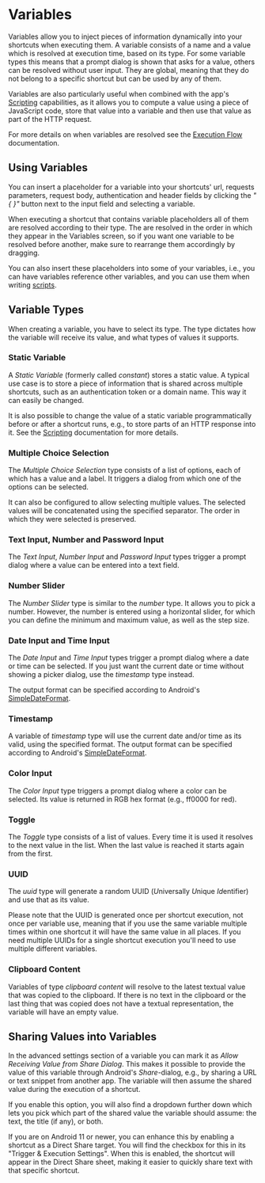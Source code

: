 # Variables

Variables allow you to inject pieces of information dynamically into your shortcuts when executing them. A variable consists of a name and a value which is resolved at execution time, based on its type. For some variable types this means that a prompt dialog is shown that asks for a value, others can be resolved without user input. They are global, meaning that they do not belong to a specific shortcut but can be used by any of them.

Variables are also particularly useful when combined with the app's [Scripting](scripting.md) capabilities, as it allows you to compute a value using a piece of JavaScript code, store that value into a variable and then use that value as part of the HTTP request.

For more details on when variables are resolved see the [Execution Flow](execution-flow.md) documentation.

## Using Variables

You can insert a placeholder for a variable into your shortcuts' url, requests parameters, request body, authentication and header fields by clicking the *"{ }"* button next to the input field and selecting a variable.

When executing a shortcut that contains variable placeholders all of them are resolved according to their type. The are resolved in the order in which they appear in the Variables screen, so if you want one variable to be resolved before another, make sure to rearrange them accordingly by dragging.

You can also insert these placeholders into some of your variables, i.e., you can have variables reference other variables, and you can use them when writing [scripts](scripting.md#variables).

## Variable Types

When creating a variable, you have to select its type. The type dictates how the variable will receive its value, and what types of values it supports.

<a name="constant"></a>
### Static Variable

A *Static Variable* (formerly called *constant*) stores a static value. A typical use case is to store a piece of information that is shared across multiple shortcuts, such as an authentication token or a domain name. This way it can easily be changed.

It is also possible to change the value of a static variable programmatically before or after a shortcut runs, e.g., to store parts of an HTTP response into it. See the [Scripting](scripting.md#variables) documentation for more details.

<a name="multiple-choice"></a>
### Multiple Choice Selection

The *Multiple Choice Selection* type consists of a list of options, each of which has a value and a label. It triggers a dialog from which one of the options can be selected.

It can also be configured to allow selecting multiple values. The selected values will be concatenated using the specified separator. The order in which they were selected is preserved.

<a name="text-number-password"></a>
### Text Input, Number and Password Input

The *Text Input*, *Number Input* and *Password Input* types trigger a prompt dialog where a value can be entered into a text field.

<a name="number-slider"></a>
### Number Slider

The *Number Slider* type is similar to the *number* type. It allows you to pick a number. However, the number is entered using a horizontal slider, for which you can define the minimum and maximum value, as well as the step size.

<a name="date-time"></a>
### Date Input and Time Input

The *Date Input* and *Time Input* types trigger a prompt dialog where a date or time can be selected. If you just want the current date or time without showing a picker dialog, use the *timestamp* type instead.

The output format can be specified according to Android's [SimpleDateFormat](https://developer.android.com/reference/java/text/SimpleDateFormat.html).

<a name="timestamp"></a>
### Timestamp

A variable of *timestamp* type will use the current date and/or time as its valid, using the specified format. The output format can be specified according to Android's [SimpleDateFormat](https://developer.android.com/reference/java/text/SimpleDateFormat.html).

<a name="color"></a>
### Color Input

The *Color Input* type triggers a prompt dialog where a color can be selected. Its value is returned in RGB hex format (e.g., ff0000 for red).

<a name="toggle"></a>
### Toggle

The *Toggle* type consists of a list of values. Every time it is used it resolves to the next value in the list. When the last value is reached it starts again from the first.

<a name="uuid"></a>
### UUID

The *uuid* type will generate a random UUID (*U*niversally *U*nique *Id*entifier) and use that as its value.

Please note that the UUID is generated once per shortcut execution, not once per variable use, meaning that if you use the same variable multiple times within one shortcut it will have the same value in all places. If you need multiple UUIDs for a single shortcut execution you'll need to use multiple different variables.

<a name="clipboard-content"></a>
### Clipboard Content

Variables of type *clipboard content* will resolve to the latest textual value that was copied to the clipboard. If there is no text in the clipboard or the last thing that was copied does not have a textual representation, the variable will have an empty value.

<a name="sharing"></a>
## Sharing Values into Variables
In the advanced settings section of a variable you can mark it as *Allow Receiving Value from Share Dialog*. This makes it possible to provide the value of this variable through Android's *Share*-dialog, e.g., by sharing a URL or text snippet from another app. The variable will then assume the shared value during the execution of a shortcut.

If you enable this option, you will also find a dropdown further down which lets you pick which part of the shared value the variable should assume: the text, the title (if any), or both.

If you are on Android 11 or newer, you can enhance this by enabling a shortcut as a Direct Share target. You will find the checkbox for this in its "Trigger & Execution Settings". When this is enabled, the shortcut will appear in the Direct Share sheet, making it easier to quickly share text with that specific shortcut.

